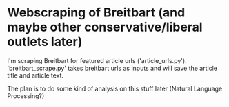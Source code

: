 # Webscraping of Breitbart (and maybe other conservative/liberal outlets later)

I'm scraping Breitbart for featured article urls ('article_urls.py'). 'breitbart_scrape.py' takes breitbart urls as inputs and will save the article title and article text.

The plan is to do some kind of analysis on this stuff later (Natural Language Processing?) 
